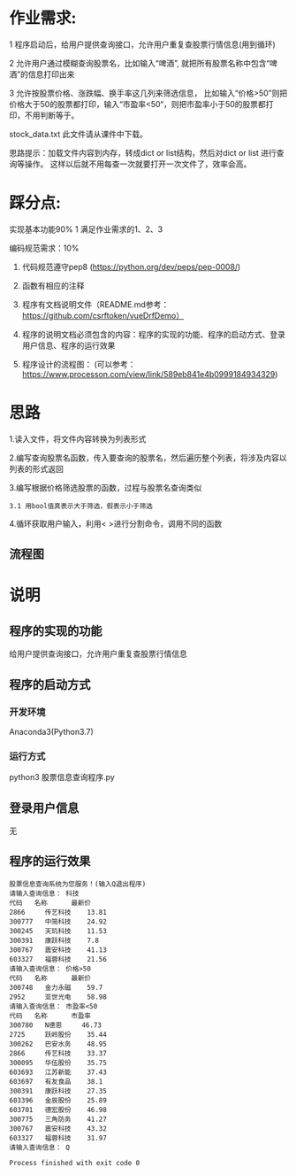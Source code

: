 # 作业需求:

1 程序启动后，给用户提供查询接口，允许用户重复查股票行情信息(用到循环)

2 允许用户通过模糊查询股票名，比如输入“啤酒”, 就把所有股票名称中包含“啤酒”的信息打印出来

3 允许按股票价格、涨跌幅、换手率这几列来筛选信息，
     比如输入“价格>50”则把价格大于50的股票都打印，输入“市盈率<50“，则把市盈率小于50的股票都打印，不用判断等于。

stock_data.txt 此文件请从课件中下载。

思路提示：加载文件内容到内存，转成dict or list结构，然后对dict or list 进行查询等操作。 这样以后就不用每查一次就要打开一次文件了，效率会高。

# 踩分点:

实现基本功能90%
1 满足作业需求的1、2、3

编码规范需求：10%

1. 代码规范遵守pep8 (https://python.org/dev/peps/pep-0008/)

2. 函数有相应的注释

3. 程序有文档说明文件（README.md参考：https://github.com/csrftoken/vueDrfDemo）

4. 程序的说明文档必须包含的内容：程序的实现的功能、程序的启动方式、登录用户信息、程序的运行效果

5. 程序设计的流程图：
(可以参考：https://www.processon.com/view/link/589eb841e4b0999184934329)

# 思路

1.读入文件，将文件内容转换为列表形式

2.编写查询股票名函数，传入要查询的股票名，然后遍历整个列表，将涉及内容以列表的形式返回

3.编写根据价格筛选股票的函数，过程与股票名查询类似

    3.1 用bool值真表示大于筛选，假表示小于筛选
     
4.循环获取用户输入，利用< >进行分割命令，调用不同的函数
## 流程图

# 说明

## 程序的实现的功能

给用户提供查询接口，允许用户重复查股票行情信息

## 程序的启动方式

### 开发环境

Anaconda3(Python3.7)

### 运行方式

python3 股票信息查询程序.py

## 登录用户信息

无

## 程序的运行效果
```
股票信息查询系统为您服务！(输入Q退出程序)
请输入查询信息： 科技
代码 	 名称 	 最新价
2866 	 传艺科技 	 13.81
300777 	 中简科技 	 24.92
300245 	 天玑科技 	 11.53
300391 	 康跃科技 	 7.8
300767 	 震安科技 	 41.13
603327 	 福蓉科技 	 21.56
请输入查询信息： 价格>50
代码 	 名称 	 最新价
300748 	 金力永磁 	 59.7
2952 	 亚世光电 	 58.98
请输入查询信息： 市盈率<50
代码 	 名称 	 市盈率
300780 	 N德恩 	 46.73
2725 	 跃岭股份 	 35.44
300262 	 巴安水务 	 48.95
2866 	 传艺科技 	 33.37
300095 	 华伍股份 	 35.75
603693 	 江苏新能 	 37.43
603697 	 有友食品 	 38.1
300391 	 康跃科技 	 27.35
603396 	 金辰股份 	 25.89
603701 	 德宏股份 	 46.98
300775 	 三角防务 	 41.27
300767 	 震安科技 	 43.32
603327 	 福蓉科技 	 31.97
请输入查询信息： Q

Process finished with exit code 0

```